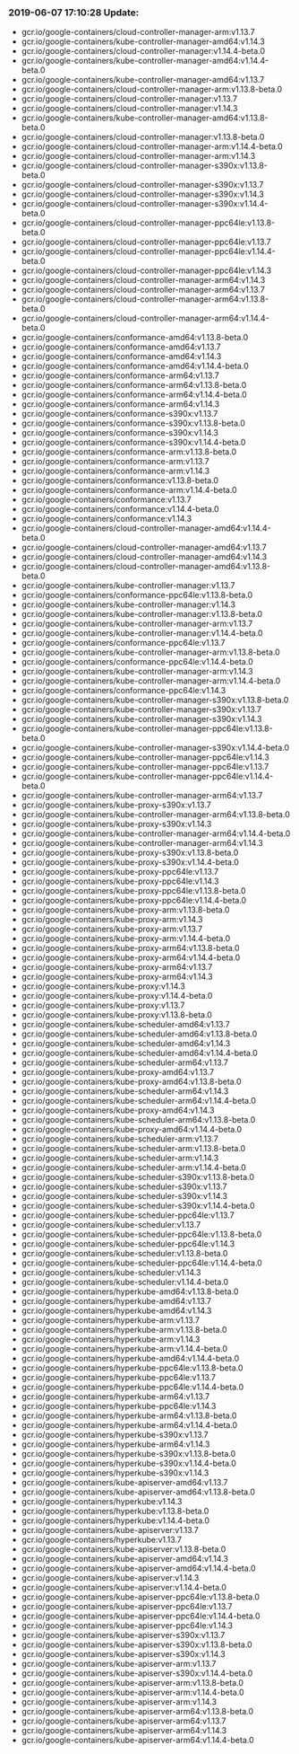 ### 2019-06-07 17:10:28 Update:

- gcr.io/google-containers/cloud-controller-manager-arm:v1.13.7
- gcr.io/google-containers/kube-controller-manager-amd64:v1.14.3
- gcr.io/google-containers/cloud-controller-manager:v1.14.4-beta.0
- gcr.io/google-containers/kube-controller-manager-amd64:v1.14.4-beta.0
- gcr.io/google-containers/kube-controller-manager-amd64:v1.13.7
- gcr.io/google-containers/cloud-controller-manager-arm:v1.13.8-beta.0
- gcr.io/google-containers/cloud-controller-manager:v1.13.7
- gcr.io/google-containers/cloud-controller-manager:v1.14.3
- gcr.io/google-containers/kube-controller-manager-amd64:v1.13.8-beta.0
- gcr.io/google-containers/cloud-controller-manager:v1.13.8-beta.0
- gcr.io/google-containers/cloud-controller-manager-arm:v1.14.4-beta.0
- gcr.io/google-containers/cloud-controller-manager-arm:v1.14.3
- gcr.io/google-containers/cloud-controller-manager-s390x:v1.13.8-beta.0
- gcr.io/google-containers/cloud-controller-manager-s390x:v1.13.7
- gcr.io/google-containers/cloud-controller-manager-s390x:v1.14.3
- gcr.io/google-containers/cloud-controller-manager-s390x:v1.14.4-beta.0
- gcr.io/google-containers/cloud-controller-manager-ppc64le:v1.13.8-beta.0
- gcr.io/google-containers/cloud-controller-manager-ppc64le:v1.13.7
- gcr.io/google-containers/cloud-controller-manager-ppc64le:v1.14.4-beta.0
- gcr.io/google-containers/cloud-controller-manager-ppc64le:v1.14.3
- gcr.io/google-containers/cloud-controller-manager-arm64:v1.14.3
- gcr.io/google-containers/cloud-controller-manager-arm64:v1.13.7
- gcr.io/google-containers/cloud-controller-manager-arm64:v1.13.8-beta.0
- gcr.io/google-containers/cloud-controller-manager-arm64:v1.14.4-beta.0
- gcr.io/google-containers/conformance-amd64:v1.13.8-beta.0
- gcr.io/google-containers/conformance-amd64:v1.13.7
- gcr.io/google-containers/conformance-amd64:v1.14.3
- gcr.io/google-containers/conformance-amd64:v1.14.4-beta.0
- gcr.io/google-containers/conformance-arm64:v1.13.7
- gcr.io/google-containers/conformance-arm64:v1.13.8-beta.0
- gcr.io/google-containers/conformance-arm64:v1.14.4-beta.0
- gcr.io/google-containers/conformance-arm64:v1.14.3
- gcr.io/google-containers/conformance-s390x:v1.13.7
- gcr.io/google-containers/conformance-s390x:v1.13.8-beta.0
- gcr.io/google-containers/conformance-s390x:v1.14.3
- gcr.io/google-containers/conformance-s390x:v1.14.4-beta.0
- gcr.io/google-containers/conformance-arm:v1.13.8-beta.0
- gcr.io/google-containers/conformance-arm:v1.13.7
- gcr.io/google-containers/conformance-arm:v1.14.3
- gcr.io/google-containers/conformance:v1.13.8-beta.0
- gcr.io/google-containers/conformance-arm:v1.14.4-beta.0
- gcr.io/google-containers/conformance:v1.13.7
- gcr.io/google-containers/conformance:v1.14.4-beta.0
- gcr.io/google-containers/conformance:v1.14.3
- gcr.io/google-containers/cloud-controller-manager-amd64:v1.14.4-beta.0
- gcr.io/google-containers/cloud-controller-manager-amd64:v1.13.7
- gcr.io/google-containers/cloud-controller-manager-amd64:v1.14.3
- gcr.io/google-containers/cloud-controller-manager-amd64:v1.13.8-beta.0
- gcr.io/google-containers/kube-controller-manager:v1.13.7
- gcr.io/google-containers/conformance-ppc64le:v1.13.8-beta.0
- gcr.io/google-containers/kube-controller-manager:v1.14.3
- gcr.io/google-containers/kube-controller-manager:v1.13.8-beta.0
- gcr.io/google-containers/kube-controller-manager-arm:v1.13.7
- gcr.io/google-containers/kube-controller-manager:v1.14.4-beta.0
- gcr.io/google-containers/conformance-ppc64le:v1.13.7
- gcr.io/google-containers/kube-controller-manager-arm:v1.13.8-beta.0
- gcr.io/google-containers/conformance-ppc64le:v1.14.4-beta.0
- gcr.io/google-containers/kube-controller-manager-arm:v1.14.3
- gcr.io/google-containers/kube-controller-manager-arm:v1.14.4-beta.0
- gcr.io/google-containers/conformance-ppc64le:v1.14.3
- gcr.io/google-containers/kube-controller-manager-s390x:v1.13.8-beta.0
- gcr.io/google-containers/kube-controller-manager-s390x:v1.13.7
- gcr.io/google-containers/kube-controller-manager-s390x:v1.14.3
- gcr.io/google-containers/kube-controller-manager-ppc64le:v1.13.8-beta.0
- gcr.io/google-containers/kube-controller-manager-s390x:v1.14.4-beta.0
- gcr.io/google-containers/kube-controller-manager-ppc64le:v1.14.3
- gcr.io/google-containers/kube-controller-manager-ppc64le:v1.13.7
- gcr.io/google-containers/kube-controller-manager-ppc64le:v1.14.4-beta.0
- gcr.io/google-containers/kube-controller-manager-arm64:v1.13.7
- gcr.io/google-containers/kube-proxy-s390x:v1.13.7
- gcr.io/google-containers/kube-controller-manager-arm64:v1.13.8-beta.0
- gcr.io/google-containers/kube-proxy-s390x:v1.14.3
- gcr.io/google-containers/kube-controller-manager-arm64:v1.14.4-beta.0
- gcr.io/google-containers/kube-controller-manager-arm64:v1.14.3
- gcr.io/google-containers/kube-proxy-s390x:v1.13.8-beta.0
- gcr.io/google-containers/kube-proxy-s390x:v1.14.4-beta.0
- gcr.io/google-containers/kube-proxy-ppc64le:v1.13.7
- gcr.io/google-containers/kube-proxy-ppc64le:v1.14.3
- gcr.io/google-containers/kube-proxy-ppc64le:v1.13.8-beta.0
- gcr.io/google-containers/kube-proxy-ppc64le:v1.14.4-beta.0
- gcr.io/google-containers/kube-proxy-arm:v1.13.8-beta.0
- gcr.io/google-containers/kube-proxy-arm:v1.14.3
- gcr.io/google-containers/kube-proxy-arm:v1.13.7
- gcr.io/google-containers/kube-proxy-arm:v1.14.4-beta.0
- gcr.io/google-containers/kube-proxy-arm64:v1.13.8-beta.0
- gcr.io/google-containers/kube-proxy-arm64:v1.14.4-beta.0
- gcr.io/google-containers/kube-proxy-arm64:v1.13.7
- gcr.io/google-containers/kube-proxy-arm64:v1.14.3
- gcr.io/google-containers/kube-proxy:v1.14.3
- gcr.io/google-containers/kube-proxy:v1.14.4-beta.0
- gcr.io/google-containers/kube-proxy:v1.13.7
- gcr.io/google-containers/kube-proxy:v1.13.8-beta.0
- gcr.io/google-containers/kube-scheduler-amd64:v1.13.7
- gcr.io/google-containers/kube-scheduler-amd64:v1.13.8-beta.0
- gcr.io/google-containers/kube-scheduler-amd64:v1.14.3
- gcr.io/google-containers/kube-scheduler-amd64:v1.14.4-beta.0
- gcr.io/google-containers/kube-scheduler-arm64:v1.13.7
- gcr.io/google-containers/kube-proxy-amd64:v1.13.7
- gcr.io/google-containers/kube-proxy-amd64:v1.13.8-beta.0
- gcr.io/google-containers/kube-scheduler-arm64:v1.14.3
- gcr.io/google-containers/kube-scheduler-arm64:v1.14.4-beta.0
- gcr.io/google-containers/kube-proxy-amd64:v1.14.3
- gcr.io/google-containers/kube-scheduler-arm64:v1.13.8-beta.0
- gcr.io/google-containers/kube-proxy-amd64:v1.14.4-beta.0
- gcr.io/google-containers/kube-scheduler-arm:v1.13.7
- gcr.io/google-containers/kube-scheduler-arm:v1.13.8-beta.0
- gcr.io/google-containers/kube-scheduler-arm:v1.14.3
- gcr.io/google-containers/kube-scheduler-arm:v1.14.4-beta.0
- gcr.io/google-containers/kube-scheduler-s390x:v1.13.8-beta.0
- gcr.io/google-containers/kube-scheduler-s390x:v1.13.7
- gcr.io/google-containers/kube-scheduler-s390x:v1.14.3
- gcr.io/google-containers/kube-scheduler-s390x:v1.14.4-beta.0
- gcr.io/google-containers/kube-scheduler-ppc64le:v1.13.7
- gcr.io/google-containers/kube-scheduler:v1.13.7
- gcr.io/google-containers/kube-scheduler-ppc64le:v1.13.8-beta.0
- gcr.io/google-containers/kube-scheduler-ppc64le:v1.14.3
- gcr.io/google-containers/kube-scheduler:v1.13.8-beta.0
- gcr.io/google-containers/kube-scheduler-ppc64le:v1.14.4-beta.0
- gcr.io/google-containers/kube-scheduler:v1.14.3
- gcr.io/google-containers/kube-scheduler:v1.14.4-beta.0
- gcr.io/google-containers/hyperkube-amd64:v1.13.8-beta.0
- gcr.io/google-containers/hyperkube-amd64:v1.13.7
- gcr.io/google-containers/hyperkube-amd64:v1.14.3
- gcr.io/google-containers/hyperkube-arm:v1.13.7
- gcr.io/google-containers/hyperkube-arm:v1.13.8-beta.0
- gcr.io/google-containers/hyperkube-arm:v1.14.3
- gcr.io/google-containers/hyperkube-arm:v1.14.4-beta.0
- gcr.io/google-containers/hyperkube-amd64:v1.14.4-beta.0
- gcr.io/google-containers/hyperkube-ppc64le:v1.13.8-beta.0
- gcr.io/google-containers/hyperkube-ppc64le:v1.13.7
- gcr.io/google-containers/hyperkube-ppc64le:v1.14.4-beta.0
- gcr.io/google-containers/hyperkube-arm64:v1.13.7
- gcr.io/google-containers/hyperkube-ppc64le:v1.14.3
- gcr.io/google-containers/hyperkube-arm64:v1.13.8-beta.0
- gcr.io/google-containers/hyperkube-arm64:v1.14.4-beta.0
- gcr.io/google-containers/hyperkube-s390x:v1.13.7
- gcr.io/google-containers/hyperkube-arm64:v1.14.3
- gcr.io/google-containers/hyperkube-s390x:v1.13.8-beta.0
- gcr.io/google-containers/hyperkube-s390x:v1.14.4-beta.0
- gcr.io/google-containers/hyperkube-s390x:v1.14.3
- gcr.io/google-containers/kube-apiserver-amd64:v1.13.7
- gcr.io/google-containers/kube-apiserver-amd64:v1.13.8-beta.0
- gcr.io/google-containers/hyperkube:v1.14.3
- gcr.io/google-containers/hyperkube:v1.13.8-beta.0
- gcr.io/google-containers/hyperkube:v1.14.4-beta.0
- gcr.io/google-containers/kube-apiserver:v1.13.7
- gcr.io/google-containers/hyperkube:v1.13.7
- gcr.io/google-containers/kube-apiserver:v1.13.8-beta.0
- gcr.io/google-containers/kube-apiserver-amd64:v1.14.3
- gcr.io/google-containers/kube-apiserver-amd64:v1.14.4-beta.0
- gcr.io/google-containers/kube-apiserver:v1.14.3
- gcr.io/google-containers/kube-apiserver:v1.14.4-beta.0
- gcr.io/google-containers/kube-apiserver-ppc64le:v1.13.8-beta.0
- gcr.io/google-containers/kube-apiserver-ppc64le:v1.13.7
- gcr.io/google-containers/kube-apiserver-ppc64le:v1.14.4-beta.0
- gcr.io/google-containers/kube-apiserver-ppc64le:v1.14.3
- gcr.io/google-containers/kube-apiserver-s390x:v1.13.7
- gcr.io/google-containers/kube-apiserver-s390x:v1.13.8-beta.0
- gcr.io/google-containers/kube-apiserver-s390x:v1.14.3
- gcr.io/google-containers/kube-apiserver-arm:v1.13.7
- gcr.io/google-containers/kube-apiserver-s390x:v1.14.4-beta.0
- gcr.io/google-containers/kube-apiserver-arm:v1.13.8-beta.0
- gcr.io/google-containers/kube-apiserver-arm:v1.14.4-beta.0
- gcr.io/google-containers/kube-apiserver-arm:v1.14.3
- gcr.io/google-containers/kube-apiserver-arm64:v1.13.8-beta.0
- gcr.io/google-containers/kube-apiserver-arm64:v1.13.7
- gcr.io/google-containers/kube-apiserver-arm64:v1.14.3
- gcr.io/google-containers/kube-apiserver-arm64:v1.14.4-beta.0
